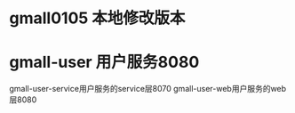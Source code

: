 # gmall0105 本地修改版本
# gmall-user 用户服务8080

gmall-user-service用户服务的service层8070
gmall-user-web用户服务的web层8080
